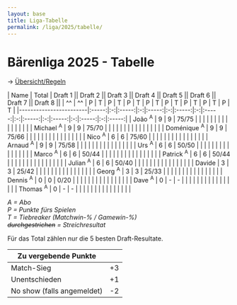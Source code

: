 ```yaml
---
layout: base
title: Liga-Tabelle
permalink: /liga/2025/tabelle/
---
```


# Bärenliga 2025 - Tabelle

→ [Übersicht/Regeln](/liga/uebersicht)

| Name                   | Total | Draft 1   || Draft 2  || Draft 3  || Draft 4  || Draft 5  || Draft 6  || Draft 7  || Draft 8 ||
| ^^                     | ^^    | P | T     | P | T     | P | T     | P | T     | P | T     | P | T     | P | T     | P | T     |
|------------------------|:-----:|:-:|:-----:|:-:|:-----:|:-:|:-----:|:-:|:-----:|:-:|:-----:|:-:|:-----:|:-:|:-----:|:-:|:-----:|
| João <sup>A</sup>      | 9     | 9 | 75/75 |   |       |   |       |   |       |   |       |   |       |   |       |   |       |
| Michael <sup>A</sup>   | 9     | 9 | 75/70 |   |       |   |       |   |       |   |       |   |       |   |       |   |       |
| Doménique <sup>A</sup> | 9     | 9 | 75/66 |   |       |   |       |   |       |   |       |   |       |   |       |   |       |
| Nico <sup>A</sup>      | 6     | 6 | 75/60 |   |       |   |       |   |       |   |       |   |       |   |       |   |       |
| Arnaud <sup>A</sup>    | 9     | 9 | 75/58 |   |       |   |       |   |       |   |       |   |       |   |       |   |       |
| Urs <sup>A</sup>       | 6     | 6 | 50/50 |   |       |   |       |   |       |   |       |   |       |   |       |   |       |
| Marco <sup>A</sup>     | 6     | 6 | 50/44 |   |       |   |       |   |       |   |       |   |       |   |       |   |       |
| Patrick <sup>A</sup>   | 6     | 6 | 50/44 |   |       |   |       |   |       |   |       |   |       |   |       |   |       |
| Julian <sup>A</sup>    | 6     | 6 | 50/40 |   |       |   |       |   |       |   |       |   |       |   |       |   |       |
| Davide                 | 3     | 3 | 25/42 |   |       |   |       |   |       |   |       |   |       |   |       |   |       |
| Georg <sup>A</sup>     | 3     | 3 | 25/33 |   |       |   |       |   |       |   |       |   |       |   |       |   |       |
| Dennis <sup>A</sup>    | 0     | 0 | 0/20  |   |       |   |       |   |       |   |       |   |       |   |       |   |       |
| Dave <sup>A</sup>      | 0     | - | -     |   |       |   |       |   |       |   |       |   |       |   |       |   |       |
| Thomas <sup>A</sup>    | 0     | - | -     |   |       |   |       |   |       |   |       |   |       |   |       |   |       |

_A = Abo_\
_P = Punkte fürs Spielen_\
_T = Tiebreaker (Matchwin-% / Gamewin-%)_\
_~~durchgestrichen~~ = Streichresultat_

Für das Total zählen nur die 5 besten Draft-Resultate.

| Zu vergebende Punkte       ||
|----------------------------|----|
| Match-Sieg                 | +3 |
| Unentschieden              | +1 |
| No show (falls angemeldet) | -2 |
